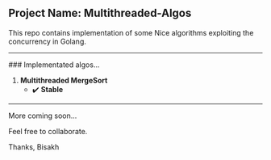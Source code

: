 ## Project Name:  Multithreaded-Algos

This repo contains implementation of some Nice algorithms exploiting the concurrency in Golang.

<hr>
### Implementated algos...

1. **Multithreaded MergeSort**
   - :heavy_check_mark: **Stable**

<hr>

More coming soon...

Feel free to collaborate. 

Thanks,
Bisakh